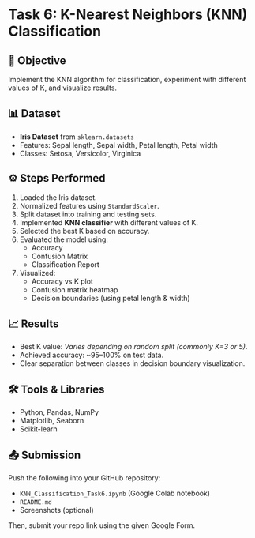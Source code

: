 # Task 6: K-Nearest Neighbors (KNN) Classification

## 📌 Objective
Implement the KNN algorithm for classification, experiment with different values of K, and visualize results.

## 📊 Dataset
- **Iris Dataset** from `sklearn.datasets`
- Features: Sepal length, Sepal width, Petal length, Petal width
- Classes: Setosa, Versicolor, Virginica

## ⚙️ Steps Performed
1. Loaded the Iris dataset.
2. Normalized features using `StandardScaler`.
3. Split dataset into training and testing sets.
4. Implemented **KNN classifier** with different values of K.
5. Selected the best K based on accuracy.
6. Evaluated the model using:
   - Accuracy
   - Confusion Matrix
   - Classification Report
7. Visualized:
   - Accuracy vs K plot
   - Confusion matrix heatmap
   - Decision boundaries (using petal length & width)

## 📈 Results
- Best K value: *Varies depending on random split (commonly K=3 or 5)*.
- Achieved accuracy: ~95–100% on test data.
- Clear separation between classes in decision boundary visualization.

## 🛠️ Tools & Libraries
- Python, Pandas, NumPy
- Matplotlib, Seaborn
- Scikit-learn

## 📤 Submission
Push the following into your GitHub repository:
- `KNN_Classification_Task6.ipynb` (Google Colab notebook)
- `README.md`
- Screenshots (optional)

Then, submit your repo link using the given Google Form.
